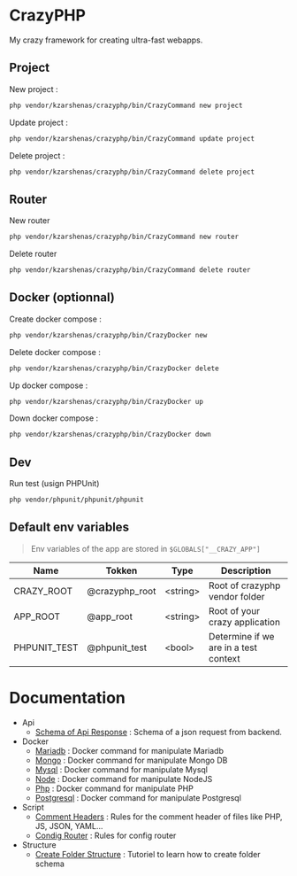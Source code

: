 # CrazyPHP

My crazy framework for creating ultra-fast webapps.

## Project

New project :

```sh
php vendor/kzarshenas/crazyphp/bin/CrazyCommand new project
```

Update project :
```sh
php vendor/kzarshenas/crazyphp/bin/CrazyCommand update project
```

Delete project :
```sh
php vendor/kzarshenas/crazyphp/bin/CrazyCommand delete project
```

## Router

New router

```sh
php vendor/kzarshenas/crazyphp/bin/CrazyCommand new router
```

Delete router

```sh
php vendor/kzarshenas/crazyphp/bin/CrazyCommand delete router
```

## Docker (optionnal)

Create docker compose :

```sh
php vendor/kzarshenas/crazyphp/bin/CrazyDocker new
```

Delete docker compose :

```sh
php vendor/kzarshenas/crazyphp/bin/CrazyDocker delete
```

Up docker compose :

```sh
php vendor/kzarshenas/crazyphp/bin/CrazyDocker up
```

Down docker compose :

```sh
php vendor/kzarshenas/crazyphp/bin/CrazyDocker down
```

## Dev

Run test (usign PHPUnit)

```sh
php vendor/phpunit/phpunit/phpunit
```

## Default env variables

> Env variables of the app are stored in `$GLOBALS["__CRAZY_APP"]`

|Name|Tokken|Type|Description|
|-|-|-|-|
|CRAZY_ROOT|@crazyphp_root|\<string>|Root of crazyphp vendor folder|
|APP_ROOT|@app_root|\<string>|Root of your crazy application|
|PHPUNIT_TEST|@phpunit_test|\<bool>|Determine if we are in a test context|

# Documentation

- Api
    - [Schema of Api Response](docs/Api/SchemaApiResponse.md) : Schema of a json request from backend.
- Docker
    - [Mariadb](docs/Docker/Mariadb.md) : Docker command for manipulate Mariadb
    - [Mongo](docs/Docker/Mongo.md) : Docker command for manipulate Mongo DB
    - [Mysql](docs/Docker/Mysql.md) : Docker command for manipulate Mysql
    - [Node](docs/Docker/Node.md) : Docker command for manipulate NodeJS
    - [Php](docs/Docker/Php.md) : Docker command for manipulate PHP
    - [Postgresql](docs/Docker/Postgresql.md) : Docker command for manipulate Postgresql
- Script
    - [Comment Headers](docs/Src/CommentHeaders.md) : Rules for the comment header of files like PHP, JS, JSON, YAML...
    - [Condig Router](docs/Src/ConfigRouter.md) : Rules for config router
- Structure
    - [Create Folder Structure](docs/Structure/CreateFolderStructure.md) : Tutoriel to learn how to create folder schema
